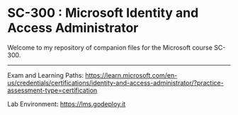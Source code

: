 # SC-300 : Microsoft Identity and Access Administrator

Welcome to my repository of companion files for the Microsoft course SC-300.

---

Exam and Learning Paths: <https://learn.microsoft.com/en-us/credentials/certifications/identity-and-access-administrator/?practice-assessment-type=certification>

Lab Environment: <https://lms.godeploy.it>
